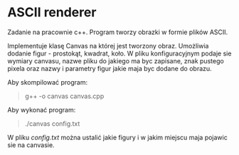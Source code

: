 

# ASCII renderer


Zadanie na pracownie c++.
Program tworzy obrazki w formie plików ASCII.


Implementuje klasę Canvas na której jest tworzony obraz. 
Umożliwia dodanie figur - prostokąt, kwadrat, koło.
W pliku konfiguracyjnym podaje sie wymiary canvasu, nazwe pliku do jakiego ma byc zapisane, znak pustego pixela oraz nazwy i parametry figur jakie maja byc dodane do obrazu.

Aby skompilować program:

>g++ -o canvas canvas.cpp

Aby wykonać program:

>./canvas config.txt

W pliku *config.txt* można ustalić jakie figury i w jakim miejscu maja pojawic sie na canvasie.